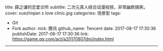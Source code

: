 title: 薛之谦的恋爱诊所
subtitle: 二次元真人结合动漫视频，非常幽默搞笑。
cover: xuezhiqian s love clinic.jpg
categories: 场景型
tags:
  - Git
  - Fork
author:
  nick: 腾讯
  github_name: Tencent
date: 2017-08-17 17:30:36
publishDate: 2017-08-17 17:30:36
link: https://game.qq.com/act/a20170807dm/index.html
---
